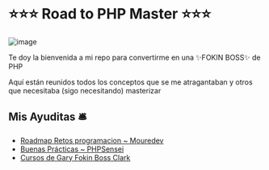 # ⭐⭐⭐ Road to PHP Master ⭐⭐⭐

![image](https://github.com/user-attachments/assets/34c9c4d3-e55e-4c25-9cbe-3633c012c004)


Te doy la bienvenida a mi repo para convertirme en una ✨FOKIN BOSS✨ de PHP

Aquí están reunidos todos los conceptos que se me atragantaban y otros que necesitaba (sigo necesitando) masterizar



## Mis Ayuditas 🛎️
- [Roadmap Retos programacion ~ Mouredev](https://retosdeprogramacion.com/roadmap/#last)
- [Buenas Prácticas ~ PHPSensei](https://phpsensei.es/category/buenas-practicas/)
- [Cursos de Gary Fokin Boss Clark](https://garyclarketech.teachable.com/courses/)



